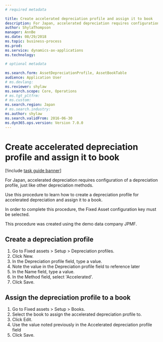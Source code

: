 ```yaml
--- 
# required metadata 
 
title: Create accelerated depreciation profile and assign it to book
description: For Japan, accelerated depreciation requires configuration of a depreciation profile, just like other depreciation methods. 
author: ShylaThompson
manager: AnnBe 
ms.date: 08/29/2018
ms.topic: business-process 
ms.prod:  
ms.service: dynamics-ax-applications 
ms.technology:  
 
# optional metadata 
 
ms.search.form: AssetDepreciationProfile, AssetBookTable   
audience: Application User 
# ms.devlang:  
ms.reviewer: shylaw
ms.search.scope: Core, Operations 
# ms.tgt_pltfrm:  
# ms.custom:  
ms.search.region: Japan
# ms.search.industry: 
ms.author: shylaw
ms.search.validFrom: 2016-06-30 
ms.dyn365.ops.version: Version 7.0.0 
---
```

# Create accelerated depreciation profile and assign it to book

[!include [task guide banner](../../includes/task-guide-banner.md)]

For Japan, accelerated depreciation requires configuration of a depreciation profile, just like other depreciation methods. 



Use this procedure to learn how to create a depreciation profile for accelerated depreciation and assign it to a book. 



In order to complete this procedure, the Fixed Asset configuration key must be selected.



This procedure was created using the demo data company JPMF.


## Create a depreciation profile
1. Go to Fixed assets > Setup > Depreciation profiles.
2. Click New.
3. In the Depreciation profile field, type a value.
4. Note the value in the Depreciation profile field to reference later
5. In the Name field, type a value.
6. In the Method field, select 'Accelerated'.
7. Click Save.

## Assign the depreciation profile to a book
1. Go to Fixed assets > Setup > Books.
2. Select the book to assign the accelerated depreciation profile to.
3. Click Edit.
4. Use the value noted previously in the Accelerated depreciation profile field
5. Click Save.

